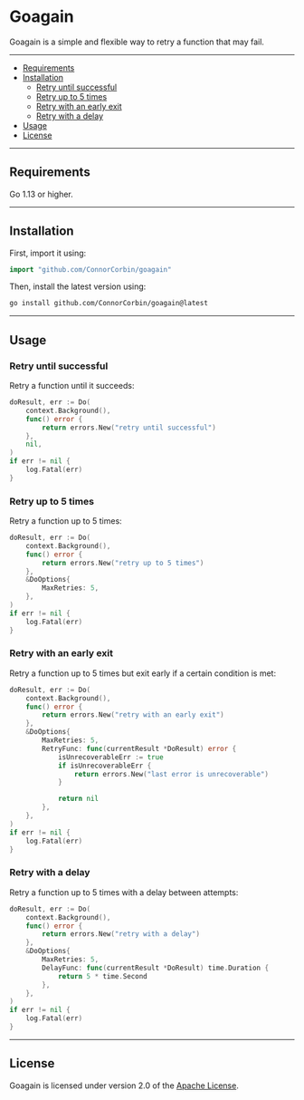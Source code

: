 # Goagain

Goagain is a simple and flexible way to retry a function that may fail.

-------------------------

- [Requirements](#requirements)
- [Installation](#installation)
  - [Retry until successful](#retry-until-successful)
  - [Retry up to 5 times](#retry-up-to-5-times)
  - [Retry with an early exit](#retry-with-an-early-exit)
  - [Retry with a delay](#retry-with-a-delay)
- [Usage](#usage)
- [License](#license)

-------------------------

## Requirements

Go 1.13 or higher.

-------------------------

## Installation

First, import it using:

```go
import "github.com/ConnorCorbin/goagain"
```

Then, install the latest version using:

```bash
go install github.com/ConnorCorbin/goagain@latest
```

-------------------------

## Usage

### Retry until successful

Retry a function until it succeeds:

```go
doResult, err := Do(
    context.Background(),
    func() error {
        return errors.New("retry until successful")
    },
    nil,
)
if err != nil {
    log.Fatal(err)
}
```

### Retry up to 5 times

Retry a function up to 5 times:

```go
doResult, err := Do(
    context.Background(),
    func() error {
        return errors.New("retry up to 5 times")
    },
    &DoOptions{
        MaxRetries: 5,
    },
)
if err != nil {
    log.Fatal(err)
}
```

### Retry with an early exit

Retry a function up to 5 times but exit early if a certain condition is met:

```go
doResult, err := Do(
    context.Background(),
    func() error {
        return errors.New("retry with an early exit")
    },
    &DoOptions{
        MaxRetries: 5,
        RetryFunc: func(currentResult *DoResult) error {
            isUnrecoverableErr := true
            if isUnrecoverableErr {
                return errors.New("last error is unrecoverable")
            }

            return nil
        },
    },
)
if err != nil {
    log.Fatal(err)
}
```

### Retry with a delay

Retry a function up to 5 times with a delay between attempts:

```go
doResult, err := Do(
    context.Background(),
    func() error {
        return errors.New("retry with a delay")
    },
    &DoOptions{
        MaxRetries: 5,
        DelayFunc: func(currentResult *DoResult) time.Duration {
            return 5 * time.Second
        },
    },
)
if err != nil {
    log.Fatal(err)
}
```

-------------------------

## License

Goagain is licensed under version 2.0 of the [Apache License](LICENSE).
